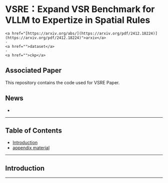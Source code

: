 # VSRE：Expand VSR Benchmark for VLLM to Expertize in Spatial Rules
  <p align="center">  
    
    <a href="[https://arxiv.org/abs/](https://arxiv.org/pdf/2412.18224)](https://arxiv.org/pdf/2412.18224)">arxiv</a>
    ·
    <a href="">dataset</a>
    ·
    <a href="">ckp</a>
  </p>




## Associated Paper
This repository contains the code used for VSRE Paper. 

## News
- 



---

## Table of Contents

- [Introduction](#introduction)
- [appendix material](https://github.com/user-attachments/files/18237160/appendix.pdf)



---

## Introduction


---


